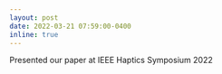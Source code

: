 ```yaml
---
layout: post
date: 2022-03-21 07:59:00-0400
inline: true
---
```


Presented our paper at IEEE Haptics Symposium 2022
